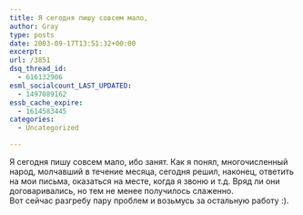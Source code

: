 ```yaml
---
title: Я сегодня пишу совсем мало,
author: Gray
type: posts
date: 2003-09-17T13:51:32+00:00
excerpt:
url: /3851
dsq_thread_id:
  - 616132906
esml_socialcount_LAST_UPDATED:
  - 1497089162
essb_cache_expire:
  - 1614583445
categories:
  - Uncategorized

---
```








Я сегодня пишу совсем мало, ибо занят. Как я понял, многочисленный народ, молчавший в течение месяца, сегодня решил, наконец, ответить на мои письма, оказаться на месте, когда я звоню и т.д. Вряд ли они договаривались, но тем не менее получилось слаженно.  
Вот сейчас разгребу пару проблем и возьмусь за остальную работу :).
